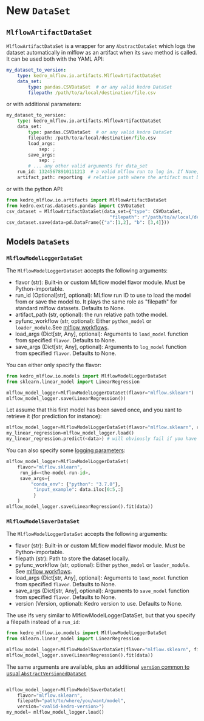 # New ``DataSet``

## ``MlflowArtifactDataSet``

``MlflowArtifactDataSet`` is a wrapper for any ``AbstractDataSet`` which logs the dataset automatically in mlflow as an artifact when its ``save`` method is called. It can be used both with the YAML API:

```yaml
my_dataset_to_version:
    type: kedro_mlflow.io.artifacts.MlflowArtifactDataSet
    data_set:
        type: pandas.CSVDataSet  # or any valid kedro DataSet
        filepath: /path/to/a/local/destination/file.csv
```

or with additional parameters:

```python
my_dataset_to_version:
    type: kedro_mlflow.io.artifacts.MlflowArtifactDataSet
    data_set:
        type: pandas.CSVDataSet  # or any valid kedro DataSet
        filepath: /path/to/a/local/destination/file.csv
        load_args:
            sep: ;
        save_args:
            sep: ;
        # ... any other valid arguments for data_set
    run_id: 13245678910111213  # a valid mlflow run to log in. If None, default to active run
    artifact_path: reporting  # relative path where the artifact must be stored. if None, saved in root folder.
```

or with the python API:

```python
from kedro_mlflow.io.artifacts import MlflowArtifactDataSet
from kedro.extras.datasets.pandas import CSVDataSet
csv_dataset = MlflowArtifactDataSet(data_set={"type": CSVDataSet,
                                      "filepath": r"/path/to/a/local/destination/file.csv"})
csv_dataset.save(data=pd.DataFrame({"a":[1,2], "b": [3,4]}))
```

## Models `DataSets`

### ``MlflowModelLoggerDataSet``

The ``MlflowModelLoggerDataSet`` accepts the following arguments:

- flavor (str): Built-in or custom MLflow model flavor module. Must be Python-importable.
- run_id (Optional[str], optional): MLflow run ID to use to load the model from or save the model to. It plays the same role as "filepath" for standard mlflow datasets. Defaults to None.
- artifact_path (str, optional): the run relative path tothe model.
- pyfunc_workflow (str, optional): Either `python_model` or `loader_module`.See [mlflow workflows](https://www.mlflow.org/docs/latest/python_api/mlflow.pyfunc.html#workflows).
- load_args (Dict[str, Any], optional): Arguments to `load_model` function from specified `flavor`. Defaults to None.
- save_args (Dict[str, Any], optional): Arguments to `log_model` function from specified `flavor`. Defaults to None.

You can either only specify the flavor:

```python
from kedro_mlflow.io.models import MlflowModelLoggerDataSet
from sklearn.linear_model import LinearRegression

mlflow_model_logger=MlflowModelLoggerDataSet(flavor="mlflow.sklearn")
mlflow_model_logger.save(LinearRegression())
```

Let assume that this first model has been saved once, and you xant to retrieve it (for prediction for instance):

```python
mlflow_model_logger=MlflowModelLoggerDataSet(flavor="mlflow.sklearn", run_id=<the-model-run-id>)
my_linear_regression=mlflow_model_logger.load()
my_linear_regression.predict(<data>) # will obviously fail if you have not fitted your model object first :)
```

You can also specify some [logging parameters](https://www.mlflow.org/docs/latest/python_api/mlflow.sklearn.html#mlflow.sklearn.log_model):

```python
mlflow_model_logger=MlflowModelLoggerDataSet(
    flavor="mlflow.sklearn",
     run_id=<the-model-run-id>,
     save_args={
         "conda_env": {"python": "3.7.0"},
          "input_example": data.iloc[0:5,:]
          }
    )
mlflow_model_logger.save(LinearRegression().fit(data))
```

### ``MlflowModelSaverDataSet``

The ``MlflowModelLoggerDataSet`` accepts the following arguments:

- flavor (str): Built-in or custom MLflow model flavor module. Must be Python-importable.
- filepath (str): Path to store the dataset locally.
- pyfunc_workflow (str, optional): Either `python_model` or `loader_module`. See [mlflow workflows](https://www.mlflow.org/docs/latest/python_api/mlflow.pyfunc.html#workflows).
- load_args (Dict[str, Any], optional): Arguments to `load_model` function from specified `flavor`. Defaults to None.
- save_args (Dict[str, Any], optional): Arguments to `save_model` function from specified `flavor`. Defaults to None.
- version (Version, optional): Kedro version to use. Defaults to None.

The use ifs very similar to MlflowModelLoggerDataSet, but that you specify a filepath instead of a `run_id`:

```python
from kedro_mlflow.io.models import MlflowModelLoggerDataSet
from sklearn.linear_model import LinearRegression

mlflow_model_logger=MlflowModelSaverDataSet(flavor="mlflow.sklearn", filepath="path/to/where/you/want/model")
mlflow_model_logger.save(LinearRegression().fit(data))
```

The same arguments are available, plus an additional [`version` common to usual `AbstractVersionedDataSet`](https://kedro.readthedocs.io/en/stable/kedro.io.AbstractVersionedDataSet.html)

```python

mlflow_model_logger=MlflowModelSaverDataSet(
    flavor="mlflow.sklearn",
    filepath="path/to/where/you/want/model",
    version="<valid-kedro-version>")
my_model= mlflow_model_logger.load()
```
